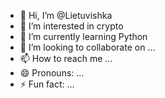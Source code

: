 - 👋 Hi, I’m @Lietuvishka
- 👀 I’m interested in crypto
- 🌱 I’m currently learning Python
- 💞️ I’m looking to collaborate on ...
- 📫 How to reach me ...
- 😄 Pronouns: ...
- ⚡ Fun fact: ...

<!---
Lietuvishka/Lietuvishka is a ✨ special ✨ repository because its `README.md` (this file) appears on your GitHub profile.
You can click the Preview link to take a look at your changes.
Hello, it has been another month-ish and we’re back with another newsletter to keep you up to date about what’s been going on over at Zora. 
THE START TO DEFI SPRING ON STARKNET.
EXPLORE HOW TO EARN 40M STRK INCENTIVES LIVE NOW.
ARTWORK REWARDS BY IMCMPLX.



